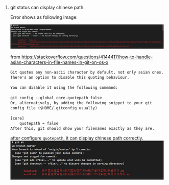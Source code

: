1. git status can display chinese path.

    Error shows as following image:

    ![](./images/git-1.jpg)

    from https://stackoverflow.com/questions/4144417/how-to-handle-asian-characters-in-file-names-in-git-on-os-x
    ```
    Git quotes any non-ascii character by default, not only asian ones. There's an option to disable this quoting behaviour.

    You can disable it using the following command:

    git config --global core.quotepath false
    Or, alternatively, by adding the following snippet to your git config file ($HOME/.gitconfig usually)

    [core]
        quotepath = false
    After this, git should show your filenames exactly as they are.
    ```
    
    after configure `quotepath`, it can display chinese path correctly.
    ![](./images/git-2.jpg)
